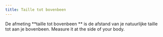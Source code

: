```yaml
---
title: Taille tot bovenbeen
---
```


De afmeting **taille tot bovenbeen ** is de afstand van je natuurlijke taille tot aan je bovenbeen. Measure it at the side of your body.
